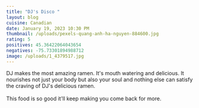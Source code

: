 ```yaml
---
title: "DJ's Disco "
layout: blog
cuisine: Canadian
date: January 19, 2023 10:30 PM
thumbnail: /uploads/pexels-quang-anh-ha-nguyen-884600.jpg
rating: 5
positives: 45.36422064043654
negatives: -75.73301894988712
image: /uploads/1_4379517.jpg
---
```

D﻿J makes the most amazing ramen. It's mouth watering and delicious. It nourishes not just your body but also your soul and nothing else can satisfy the craving of DJ's delicious ramen.
\
\
This food is so good it'll keep making you come back for more.

![]()